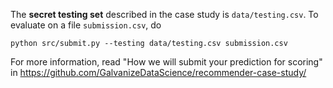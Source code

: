 The **secret testing set** described in the case study is `data/testing.csv`. To evaluate on a file `submission.csv`, do

```
python src/submit.py --testing data/testing.csv submission.csv
```

For more information, read "How we will submit your prediction for scoring" in https://github.com/GalvanizeDataScience/recommender-case-study/
